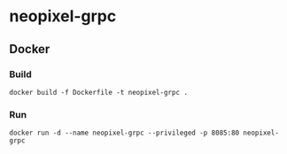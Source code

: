 # neopixel-grpc

## Docker 

### Build

```
docker build -f Dockerfile -t neopixel-grpc .
```

### Run 

```
docker run -d --name neopixel-grpc --privileged -p 8085:80 neopixel-grpc
```
